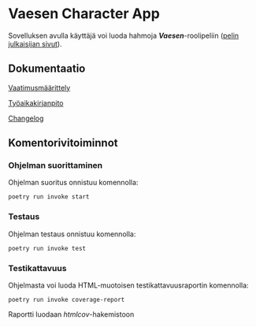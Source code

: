# Vaesen Character App

Sovelluksen avulla käyttäjä voi luoda hahmoja ***Vaesen***-roolipeliin ([pelin julkaisijan sivut](https://freeleaguepublishing.com/en/games/vaesen/)).

## Dokumentaatio

[Vaatimusmäärittely](https://github.com/kivistoilkka/ot-harjoitustyo/blob/master/dokumentaatio/vaatimusmaarittely.md)

[Työaikakirjanpito](https://github.com/kivistoilkka/ot-harjoitustyo/blob/master/dokumentaatio/tuntikirjanpito.md)

[Changelog](https://github.com/kivistoilkka/ot-harjoitustyo/blob/master/dokumentaatio/changelog.md)

## Komentorivitoiminnot
### Ohjelman suorittaminen
Ohjelman suoritus onnistuu komennolla:

```
poetry run invoke start
```

### Testaus
Ohjelman testaus onnistuu komennolla:

```
poetry run invoke test
```

### Testikattavuus
Ohjelmasta voi luoda HTML-muotoisen testikattavuusraportin komennolla:

```
poetry run invoke coverage-report
```
Raportti luodaan _htmlcov_-hakemistoon